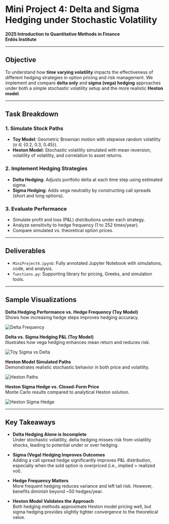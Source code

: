 # Mini Project 4: Delta and Sigma Hedging under Stochastic Volatility

**2025 Introduction to Quantitative Methods in Finance**  
**Erdös Institute**

---

## Objective

To understand how **time varying volatility** impacts the effectiveness of different hedging strategies in option pricing and risk management. We implement and compare **delta only** and **sigma (vega) hedging** approaches under both a simple stochastic volatility setup and the more realistic **Heston model**.

---

## Task Breakdown

### 1. Simulate Stock Paths
- **Toy Model**: Geometric Brownian motion with stepwise random volatility (σ ∈ {0.2, 0.3, 0.45}).
- **Heston Model**: Stochastic volatility simulated with mean reversion, volatility of volatility, and correlation to asset returns.

### 2. Implement Hedging Strategies
- **Delta Hedging**: Adjusts portfolio delta at each time step using estimated sigma.
- **Sigma Hedging**: Adds vega neutrality by constructing call spreads (short and long options).

### 3. Evaluate Performance
- Simulate profit and loss (P&L) distributions under each strategy.
- Analyze sensitivity to hedge frequency (1 to 252 times/year).
- Compare simulated vs. theoretical option prices.

---

## Deliverables

- `MiniProject4.ipynb`: Fully annotated Jupyter Notebook with simulations, code, and analysis.
- `functions.py`: Supporting library for pricing, Greeks, and simulation tools.

---

## Sample Visualizations

**Delta Hedging Performance vs. Hedge Frequency (Toy Model)**  
Shows how increasing hedge steps improves hedging accuracy.

![Delta Frequency](images/toy_delta_hedging.png)

**Delta vs. Sigma Hedging P&L (Toy Model)**  
Illustrates how vega hedging enhances mean return and reduces risk.

![Toy Sigma vs Delta](images/toy_comparison.png)

**Heston Model  Simulated Paths**  
Demonstrates realistic stochastic behavior in both price and volatility.

![Heston Paths](images/heston_paths.png)

**Heston Sigma Hedge vs. Closed-Form Price**  
Monte Carlo results compared to analytical Heston solution.

![Heston Sigma Hedge](images/heston_sigma_hedge.png)

---

## Key Takeaways

- **Delta Hedging Alone is Incomplete**  
  Under stochastic volatility, delta hedging misses risk from volatility shocks, leading to potential under or over hedging.

- **Sigma (Vega) Hedging Improves Outcomes**  
  Adding a call spread hedge significantly improves P&L distribution, especially when the sold option is overpriced (i.e., implied > realized vol).

- **Hedge Frequency Matters**  
  More frequent hedging reduces variance and left tail risk. However, benefits diminish beyond ~50 hedges/year.

- **Heston Model Validates the Approach**  
  Both hedging methods approximate Heston model pricing well, but sigma hedging provides slightly tighter convergence to the theoretical value.
